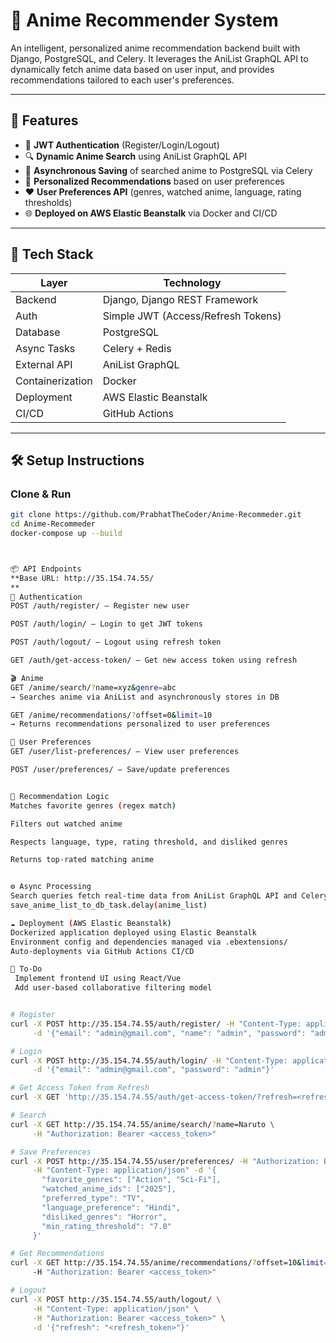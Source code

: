 # 🎌 Anime Recommender System

An intelligent, personalized anime recommendation backend built with Django, PostgreSQL, and Celery. It leverages the AniList GraphQL API to dynamically fetch anime data based on user input, and provides recommendations tailored to each user's preferences.

---

## 🚀 Features

- 🔐 **JWT Authentication** (Register/Login/Logout)
- 🔍 **Dynamic Anime Search** using AniList GraphQL API
- 💾 **Asynchronous Saving** of searched anime to PostgreSQL via Celery
- 🎯 **Personalized Recommendations** based on user preferences
- ❤️ **User Preferences API** (genres, watched anime, language, rating thresholds)
- 🌐 **Deployed on AWS Elastic Beanstalk** via Docker and CI/CD

---

## 🧱 Tech Stack

| Layer         | Technology                  |
|---------------|-----------------------------|
| Backend       | Django, Django REST Framework |
| Auth          | Simple JWT (Access/Refresh Tokens) |
| Database      | PostgreSQL                  |
| Async Tasks   | Celery + Redis              |
| External API  | AniList GraphQL             |
| Containerization | Docker                   |
| Deployment    | AWS Elastic Beanstalk       |
| CI/CD         | GitHub Actions              |

---

## 🛠️ Setup Instructions

### Clone & Run

```bash
git clone https://github.com/PrabhatTheCoder/Anime-Recommeder.git
cd Anime-Recommeder
docker-compose up --build



📦 API Endpoints
**Base URL: http://35.154.74.55/
**
🔐 Authentication
POST /auth/register/ – Register new user

POST /auth/login/ – Login to get JWT tokens

POST /auth/logout/ – Logout using refresh token

GET /auth/get-access-token/ – Get new access token using refresh

🎬 Anime
GET /anime/search/?name=xyz&genre=abc
→ Searches anime via AniList and asynchronously stores in DB

GET /anime/recommendations/?offset=0&limit=10
→ Returns recommendations personalized to user preferences

👤 User Preferences
GET /user/list-preferences/ – View user preferences

POST /user/preferences/ – Save/update preferences


🔁 Recommendation Logic
Matches favorite genres (regex match)

Filters out watched anime

Respects language, type, rating threshold, and disliked genres

Returns top-rated matching anime


⚙️ Async Processing
Search queries fetch real-time data from AniList GraphQL API and Celery saves fetched results to the database in the background.
save_anime_list_to_db_task.delay(anime_list)

☁️ Deployment (AWS Elastic Beanstalk)
Dockerized application deployed using Elastic Beanstalk
Environment config and dependencies managed via .ebextensions/
Auto-deployments via GitHub Actions CI/CD

📌 To-Do
 Implement frontend UI using React/Vue
 Add user-based collaborative filtering model


# Register
curl -X POST http://35.154.74.55/auth/register/ -H "Content-Type: application/json" \
     -d '{"email": "admin@gmail.com", "name": "admin", "password": "admin"}'

# Login
curl -X POST http://35.154.74.55/auth/login/ -H "Content-Type: application/json" \
     -d '{"email": "admin@gmail.com", "password": "admin"}'

# Get Access Token from Refresh
curl -X GET 'http://35.154.74.55/auth/get-access-token/?refresh=<refresh_token>'

# Search
curl -X GET http://35.154.74.55/anime/search/?name=Naruto \
     -H "Authorization: Bearer <access_token>"

# Save Preferences
curl -X POST http://35.154.74.55/user/preferences/ -H "Authorization: Bearer <access_token>" \
     -H "Content-Type: application/json" -d '{
       "favorite_genres": ["Action", "Sci-Fi"],
       "watched_anime_ids": ["2025"],
       "preferred_type": "TV",
       "language_preference": "Hindi",
       "disliked_genres": "Horror",
       "min_rating_threshold": "7.0"
     }'

# Get Recommendations
curl -X GET http://35.154.74.55/anime/recommendations/?offset=10&limit=10 \
     -H "Authorization: Bearer <access_token>"

# Logout
curl -X POST http://35.154.74.55/auth/logout/ \
     -H "Content-Type: application/json" \
     -H "Authorization: Bearer <access_token>" \
     -d '{"refresh": "<refresh_token>"}'
